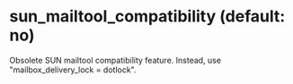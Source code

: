 # sun_mailtool_compatibility (default: no)

Obsolete SUN mailtool compatibility feature. Instead, use
"mailbox\_delivery\_lock = dotlock".



